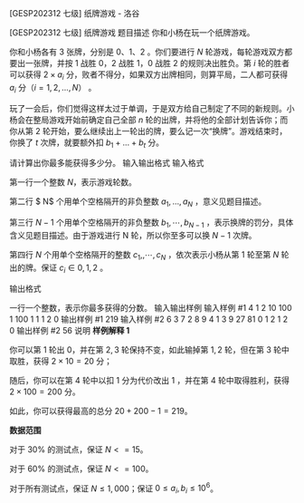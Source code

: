 



[GESP202312 七级] 纸牌游戏 - 洛谷














[GESP202312 七级] 纸牌游戏
题目描述
你和小杨在玩一个纸牌游戏。

你和小杨各有 $3$ 张牌，分别是 $0、1、2$ 。你们要进行 $N$ 轮游戏，每轮游戏双方都要出一张牌，并按 $1$ 战胜 $0$，$2$ 战胜 $1$，$0$ 战胜 $2$ 的规则决出胜负。第 $i$ 轮的胜者可以获得 $2×a_i$ 分，败者不得分，如果双方出牌相同，则算平局，二人都可获得 $a_i$ 分$（i=1,2,…,N）$ 。

玩了一会后，你们觉得这样太过于单调，于是双方给自己制定了不同的新规则。小杨会在整局游戏开始前确定自己全部 $n$ 轮的出牌，并将他的全部计划告诉你；而你从第 $2$ 轮开始，要么继续出上一轮出的牌，要么记一次“换牌”。游戏结束时，你换了 $t$ 次牌，就要额外扣 $b_1+…+b_t$ 分。

请计算出你最多能获得多少分。
输入输出格式
输入格式

第一行一个整数 $N$，表示游戏轮数。

第二行 $ N$ 个用单个空格隔开的非负整数 $a_1,…,a_N$ ，意义见题目描述。

第三行 $N-1$ 个用单个空格隔开的非负整数 $b_1,\cdots,b_{N-1}$ ，表示换牌的罚分，具体含义见题目描述。由于游戏进行 N 轮，所以你至多可以换 $N-1$ 次牌。

第四行 $N$ 个用单个空格隔开的整数 $c_1,,\cdots,c_N$ ，依次表示小杨从第 $1$ 轮至第 $N$ 轮出的牌。保证 $c
_i\in{0,1,2}$ 。

输出格式

一行一个整数，表示你最多获得的分数。
输入输出样例
输入样例 #1
4
1 2 10 100
1 100 1
1 1 2 0
输出样例 #1
219
输入样例 #2
6
3 7 2 8 9 4
1 3 9 27 81
0 1 2 1 2 0
输出样例 #2
56
说明
**样例解释 1**

你可以第 $1$ 轮出 $0$，并在第 $2,3$ 轮保持不变，如此输掉第 $1,2$ 轮，但在第 $3$ 轮中取胜，获得 $2×10=20$ 分；

随后，你可以在第 $4$ 轮中以扣 $1$ 分为代价改出 $1$ ，并在第 $4$ 轮中取得胜利，获得 $2×100=200$ 分。

如此，你可以获得最高的总分 $20+200-1=219$。

**数据范围**

对于 $30\%$ 的测试点，保证 $N<=15$。

对于 $60\%$ 的测试点，保证 $N<=100$。

对于所有测试点，保证 $N \le 1,000$；保证 $0 \le a_i,b_i \le 10^6$。






